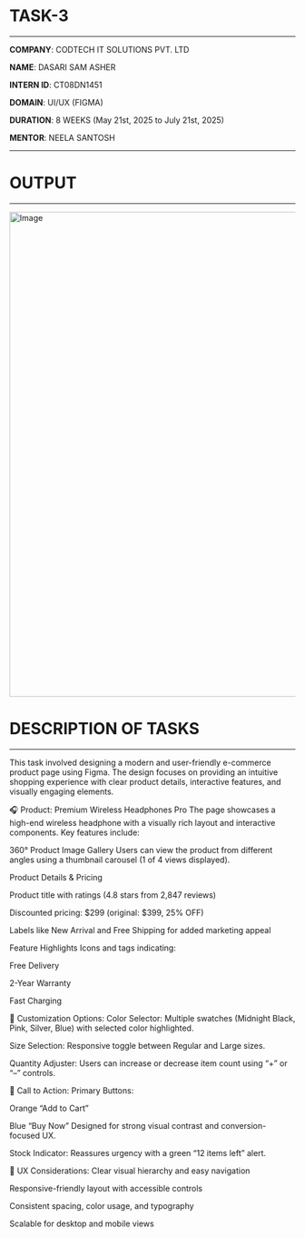 # TASK-3
---

**COMPANY**: CODTECH IT SOLUTIONS PVT. LTD

**NAME**: DASARI SAM ASHER

**INTERN ID**: CT08DN1451

**DOMAIN**: UI/UX (FIGMA)

**DURATION**: 8 WEEKS (May 21st, 2025 to July 21st, 2025)

**MENTOR**: NEELA SANTOSH

---
# OUTPUT
---
<img width="1292" height="853" alt="Image" src="https://github.com/user-attachments/assets/5a7dc969-f826-4e39-88b5-5b48dbe8022d" />


# DESCRIPTION OF TASKS
---
This task involved designing a modern and user-friendly e-commerce product page using Figma. The design focuses on providing an intuitive shopping experience with clear product details, interactive features, and visually engaging elements.

🎧 Product: Premium Wireless Headphones Pro
The page showcases a high-end wireless headphone with a visually rich layout and interactive components. Key features include:

360° Product Image Gallery
Users can view the product from different angles using a thumbnail carousel (1 of 4 views displayed).

Product Details & Pricing

Product title with ratings (4.8 stars from 2,847 reviews)

Discounted pricing: $299 (original: $399, 25% OFF)

Labels like New Arrival and Free Shipping for added marketing appeal

Feature Highlights
Icons and tags indicating:

Free Delivery

2-Year Warranty

Fast Charging

🎨 Customization Options:
Color Selector:
Multiple swatches (Midnight Black, Pink, Silver, Blue) with selected color highlighted.

Size Selection:
Responsive toggle between Regular and Large sizes.

Quantity Adjuster:
Users can increase or decrease item count using “+” or “–” controls.

🛒 Call to Action:
Primary Buttons:

Orange “Add to Cart”

Blue “Buy Now”
Designed for strong visual contrast and conversion-focused UX.

Stock Indicator:
Reassures urgency with a green “12 items left” alert.

🧠 UX Considerations:
Clear visual hierarchy and easy navigation

Responsive-friendly layout with accessible controls

Consistent spacing, color usage, and typography

Scalable for desktop and mobile views
